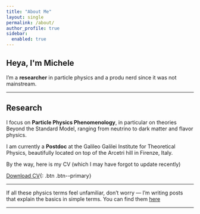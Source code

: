 ```yaml
---
title: "About Me"
layout: single
permalink: /about/
author_profile: true
sidebar:
  enabled: true
---
```


## Heya, I'm Michele

I’m a **researcher** in particle physics and a produ nerd since it was not mainstream.

---

## Research
 
I focus on **Particle Physics Phenomenology**, in particular on theories Beyond the Standard Model, ranging from neutrino to dark matter and flavor physics. 

I am currently a **Postdoc** at the Galileo Galilei Institute for Theoretical Physics, beautifully located on top of the Arcetri hill in Firenze, Italy.

By the way, here is my CV (which I may have forgot to update recently)

[Download CV](/assets/files/CV.pdf){: .btn .btn--primary}

---

If all these physics terms feel unfamiliar, don’t worry — I’m writing posts that explain the basics in simple terms. You can find them [here](/404.html) 

---

 
<!-- **Fun Fact**  
I probably drink too much coffee


---

## 📄 Download My CV
A copy of my CV, probably forgot to update it recently:

[Download CV](/assets/files/CV.pdf){: .btn .btn--primary} -->

